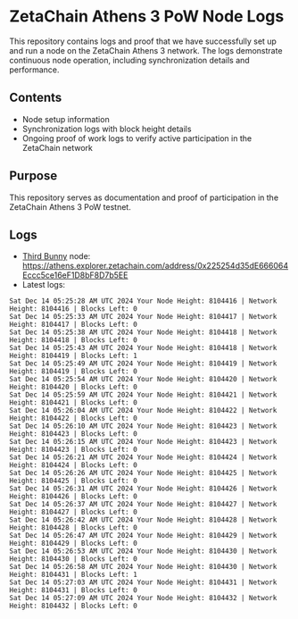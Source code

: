 # ZetaChain Athens 3 PoW Node Logs
This repository contains logs and proof that we have successfully set up and run a node on the ZetaChain Athens 3 network. The logs demonstrate continuous node operation, including synchronization details and performance.

## Contents
- Node setup information
- Synchronization logs with block height details
- Ongoing proof of work logs to verify active participation in the ZetaChain network

## Purpose
This repository serves as documentation and proof of participation in the ZetaChain Athens 3 PoW testnet.

## Logs

- [Third Bunny](https://thirdbunny.xyz/) node: https://athens.explorer.zetachain.com/address/0x225254d35dE666064Eccc5ce16eF1D8bF8D7b5EE
- Latest logs:
```
Sat Dec 14 05:25:28 AM UTC 2024 Your Node Height: 8104416 | Network Height: 8104416 | Blocks Left: 0
Sat Dec 14 05:25:33 AM UTC 2024 Your Node Height: 8104417 | Network Height: 8104417 | Blocks Left: 0
Sat Dec 14 05:25:38 AM UTC 2024 Your Node Height: 8104418 | Network Height: 8104418 | Blocks Left: 0
Sat Dec 14 05:25:43 AM UTC 2024 Your Node Height: 8104418 | Network Height: 8104419 | Blocks Left: 1
Sat Dec 14 05:25:49 AM UTC 2024 Your Node Height: 8104419 | Network Height: 8104419 | Blocks Left: 0
Sat Dec 14 05:25:54 AM UTC 2024 Your Node Height: 8104420 | Network Height: 8104420 | Blocks Left: 0
Sat Dec 14 05:25:59 AM UTC 2024 Your Node Height: 8104421 | Network Height: 8104421 | Blocks Left: 0
Sat Dec 14 05:26:04 AM UTC 2024 Your Node Height: 8104422 | Network Height: 8104422 | Blocks Left: 0
Sat Dec 14 05:26:10 AM UTC 2024 Your Node Height: 8104423 | Network Height: 8104423 | Blocks Left: 0
Sat Dec 14 05:26:15 AM UTC 2024 Your Node Height: 8104423 | Network Height: 8104423 | Blocks Left: 0
Sat Dec 14 05:26:21 AM UTC 2024 Your Node Height: 8104424 | Network Height: 8104424 | Blocks Left: 0
Sat Dec 14 05:26:26 AM UTC 2024 Your Node Height: 8104425 | Network Height: 8104425 | Blocks Left: 0
Sat Dec 14 05:26:31 AM UTC 2024 Your Node Height: 8104426 | Network Height: 8104426 | Blocks Left: 0
Sat Dec 14 05:26:37 AM UTC 2024 Your Node Height: 8104427 | Network Height: 8104427 | Blocks Left: 0
Sat Dec 14 05:26:42 AM UTC 2024 Your Node Height: 8104428 | Network Height: 8104428 | Blocks Left: 0
Sat Dec 14 05:26:47 AM UTC 2024 Your Node Height: 8104429 | Network Height: 8104429 | Blocks Left: 0
Sat Dec 14 05:26:53 AM UTC 2024 Your Node Height: 8104430 | Network Height: 8104430 | Blocks Left: 0
Sat Dec 14 05:26:58 AM UTC 2024 Your Node Height: 8104430 | Network Height: 8104431 | Blocks Left: 1
Sat Dec 14 05:27:03 AM UTC 2024 Your Node Height: 8104431 | Network Height: 8104431 | Blocks Left: 0
Sat Dec 14 05:27:09 AM UTC 2024 Your Node Height: 8104432 | Network Height: 8104432 | Blocks Left: 0
```
